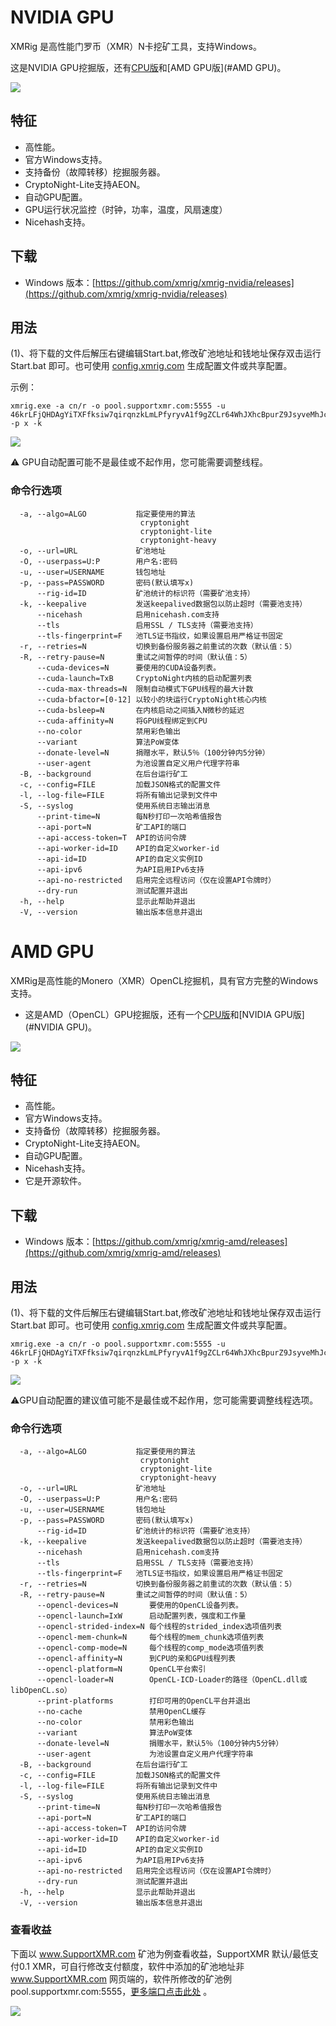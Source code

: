 # NVIDIA GPU

XMRig 是高性能门罗币（XMR）N卡挖矿工具，支持Windows。

这是NVIDIA GPU挖掘版，还有[CPU版](https://www.wakuangba.cn/monero/mining/cpu-mining)和[AMD GPU版](#AMD GPU)。

![](https://camo.githubusercontent.com/8daca1246fc9a96d5a0fff0c9ccfa16239986832/68747470733a2f2f692e696d6775722e636f6d2f7752435a33494a2e706e67)



## 特征

- 高性能。
- 官方Windows支持。
- 支持备份（故障转移）挖掘服务器。
- CryptoNight-Lite支持AEON。
- 自动GPU配置。
- GPU运行状况监控（时钟，功率，温度，风扇速度）
- Nicehash支持。

## 下载

- Windows 版本：[https://github.com/xmrig/xmrig-nvidia/releases](https://github.com/xmrig/xmrig-nvidia/releases)



## 用法

 (1)、将下载的文件后解压右键编辑Start.bat,修改矿池地址和钱地址保存双击运行Start.bat 即可。也可使用 [config.xmrig.com](https://config.xmrig.com/nvidia) 生成配置文件或共享配置。

示例：

``````
xmrig.exe -a cn/r -o pool.supportxmr.com:5555 -u 46krLFjQHDAgYiTXFfksiw7qirqnzkLmLPfyryvA1f9gZCLr64WhJXhcBpurZ9JsyveMhJcYPvuasRgvNoxS2Eq7VWmSz5j -p x -k
``````

![](../XMR/images/02030201.png)



⚠️ GPU自动配置可能不是最佳或不起作用，您可能需要调整线程。

### 命令行选项

```
  -a, --algo=ALGO           指定要使用的算法
                             cryptonight
                             cryptonight-lite
                             cryptonight-heavy
  -o, --url=URL             矿池地址
  -O, --userpass=U:P        用户名:密码
  -u, --user=USERNAME       钱包地址
  -p, --pass=PASSWORD       密码(默认填写x)
      --rig-id=ID           矿池统计的标识符（需要矿池支持）
  -k, --keepalive           发送keepalived数据包以防止超时（需要池支持）
      --nicehash            启用nicehash.com支持
      --tls                 启用SSL / TLS支持（需要池支持）
      --tls-fingerprint=F   池TLS证书指纹，如果设置启用严格证书固定
  -r, --retries=N           切换到备份服务器之前重试的次数（默认值：5）
  -R, --retry-pause=N       重试之间暂停的时间（默认值：5）
      --cuda-devices=N      要使用的CUDA设备列表。
      --cuda-launch=TxB     CryptoNight内核的启动配置列表
      --cuda-max-threads=N  限制自动模式下GPU线程的最大计数
      --cuda-bfactor=[0-12] 以较小的块运行CryptoNight核心内核
      --cuda-bsleep=N       在内核启动之间插入N微秒的延迟
      --cuda-affinity=N     将GPU线程绑定到CPU
      --no-color            禁用彩色输出
      --variant             算法PoW变体
      --donate-level=N      捐赠水平，默认5％（100分钟内5分钟）
      --user-agent          为池设置自定义用户代理字符串
  -B, --background          在后台运行矿工
  -c, --config=FILE         加载JSON格式的配置文件
  -l, --log-file=FILE       将所有输出记录到文件中
  -S, --syslog              使用系统日志输出消息
      --print-time=N        每N秒打印一次哈希值报告
      --api-port=N          矿工API的端口
      --api-access-token=T  API的访问令牌
      --api-worker-id=ID    API的自定义worker-id
      --api-id=ID           API的自定义实例ID
      --api-ipv6            为API启用IPv6支持
      --api-no-restricted   启用完全远程访问（仅在设置API令牌时）
      --dry-run             测试配置并退出
  -h, --help                显示此帮助并退出
  -V, --version             输出版本信息并退出
```



# AMD GPU

XMRig是高性能的Monero（XMR）OpenCL挖掘机，具有官方完整的Windows支持。

- 这是AMD（OpenCL）GPU挖掘版，还有一个[CPU版](https://www.wakuangba.cn/monero/mining/cpu-mining)和[NVIDIA GPU版](#NVIDIA GPU)。

![](https://camo.githubusercontent.com/9f9a8b36efa7e8bb8252809aca5a70e63ab61a07/68747470733a2f2f786d7269672e636f6d2f6173736574732f696d672f73637265656e73686f74732f786d7269672d616d642d322e382e362e706e67)



## 特征

- 高性能。
- 官方Windows支持。
- 支持备份（故障转移）挖掘服务器。
- CryptoNight-Lite支持AEON。
- 自动GPU配置。
- Nicehash支持。
- 它是开源软件。

## 下载

- Windows 版本：[https://github.com/xmrig/xmrig-amd/releases](https://github.com/xmrig/xmrig-amd/releases)



## 用法

 (1)、将下载的文件后解压右键编辑Start.bat,修改矿池地址和钱地址保存双击运行Start.bat 即可。也可使用 [config.xmrig.com](https://config.xmrig.com/nvidia) 生成配置文件或共享配置。

``````
xmrig.exe -a cn/r -o pool.supportxmr.com:5555 -u 46krLFjQHDAgYiTXFfksiw7qirqnzkLmLPfyryvA1f9gZCLr64WhJXhcBpurZ9JsyveMhJcYPvuasRgvNoxS2Eq7VWmSz5j -p x -k
``````

![](../XMR/images/02030202.png)

⚠️GPU自动配置的建议值可能不是最佳或不起作用，您可能需要调整线程选项。

### 命令行选项

```
  -a, --algo=ALGO           指定要使用的算法
                             cryptonight
                             cryptonight-lite
                             cryptonight-heavy
  -o, --url=URL             矿池地址
  -O, --userpass=U:P        用户名:密码
  -u, --user=USERNAME       钱包地址
  -p, --pass=PASSWORD       密码(默认填写x)
      --rig-id=ID           矿池统计的标识符（需要矿池支持）
  -k, --keepalive           发送keepalived数据包以防止超时（需要池支持）
      --nicehash            启用nicehash.com支持
      --tls                 启用SSL / TLS支持（需要池支持）
      --tls-fingerprint=F   池TLS证书指纹，如果设置启用严格证书固定
  -r, --retries=N           切换到备份服务器之前重试的次数（默认值：5）
  -R, --retry-pause=N       重试之间暂停的时间（默认值：5）
      --opencl-devices=N       要使用的OpenCL设备列表。
      --opencl-launch=IxW      启动配置列表，强度和工作量
      --opencl-strided-index=N 每个线程的strided_index选项值列表
      --opencl-mem-chunk=N     每个线程的mem_chunk选项值列表
      --opencl-comp-mode=N     每个线程的comp_mode选项值列表
      --opencl-affinity=N      到CPU的亲和GPU线程列表
      --opencl-platform=N      OpenCL平台索引
      --opencl-loader=N        OpenCL-ICD-Loader的路径（OpenCL.dll或libOpenCL.so）
      --print-platforms        打印可用的OpenCL平台并退出
      --no-cache               禁用OpenCL缓存
      --no-color               禁用彩色输出
      --variant                算法PoW变体
      --donate-level=N         捐赠水平，默认5％（100分钟内5分钟）
      --user-agent             为池设置自定义用户代理字符串
  -B, --background          在后台运行矿工
  -c, --config=FILE         加载JSON格式的配置文件
  -l, --log-file=FILE       将所有输出记录到文件中
  -S, --syslog              使用系统日志输出消息
      --print-time=N        每N秒打印一次哈希值报告
      --api-port=N          矿工API的端口
      --api-access-token=T  API的访问令牌
      --api-worker-id=ID    API的自定义worker-id
      --api-id=ID           API的自定义实例ID
      --api-ipv6            为API启用IPv6支持
      --api-no-restricted   启用完全远程访问（仅在设置API令牌时）
      --dry-run             测试配置并退出
  -h, --help                显示此帮助并退出
  -V, --version             输出版本信息并退出
```

### 查看收益

下面以 www.SupportXMR.com 矿池为例查看收益，SupportXMR 默认/最低支付0.1 XMR，可自行修改支付额度，软件中添加的矿池地址非 www.SupportXMR.com 网页端的，软件所修改的矿池例pool.supportxmr.com:5555，[更多端口点击此处](https://www.supportxmr.com/#/help/getting_started)  。

![](..\XMR\images\0303.png)